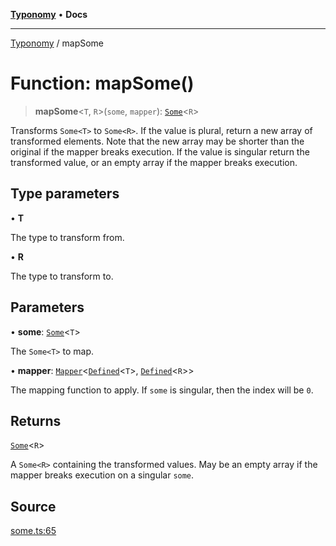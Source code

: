 [**Typonomy**](../README.md) • **Docs**

***

[Typonomy](../globals.md) / mapSome

# Function: mapSome()

> **mapSome**\<`T`, `R`\>(`some`, `mapper`): [`Some`](../type-aliases/Some.md)\<`R`\>

Transforms `Some<T>` to `Some<R>`.
If the value is plural, return a new array of transformed elements.
Note that the new array may be shorter than the original if the mapper breaks execution.
If the value is singular return the transformed value,
or an empty array if the mapper breaks execution.

## Type parameters

• **T**

The type to transform from.

• **R**

The type to transform to.

## Parameters

• **some**: [`Some`](../type-aliases/Some.md)\<`T`\>

The `Some<T>` to map.

• **mapper**: [`Mapper`](../type-aliases/Mapper.md)\<[`Defined`](../type-aliases/Defined.md)\<`T`\>, [`Defined`](../type-aliases/Defined.md)\<`R`\>\>

The mapping function to apply. If `some` is singular, then the index will be `0`.

## Returns

[`Some`](../type-aliases/Some.md)\<`R`\>

A `Some<R>` containing the transformed values.
 May be an empty array if the mapper breaks execution on a singular `some`.

## Source

[some.ts:65](https://github.com/softcraft-development/typonomy/blob/bcea019d216cf7f686cf96fe07d66281dfcae070/src/some.ts#L65)
